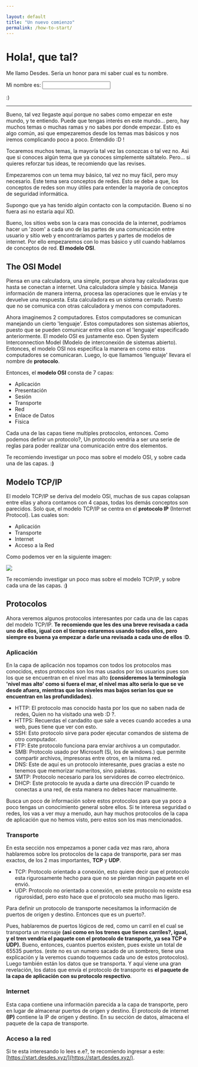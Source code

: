 ```yaml
---

layout: default
title: "Un nuevo comienzo"
permalink: /how-to-start/
---
```


# Hola!, que tal?

Me llamo Desdes. Seria un honor para mi saber cual es tu nombre.

Mi nombre es:  <input name='name' type='text' onchange="document.getElementById('done').innerHTML = 'Un gusto!, hoy empieza tu camino en el mundo de la seguridad.'">

<span id='done'>:)</span>

------

Bueno, tal vez llegaste aquí porque no sabes como empezar en este mundo, y te entiendo. Puede que tengas interés en este mundo... pero, hay muchos temas o muchas ramas y no sabes por donde empezar. Esto es algo común, asi que empezaremos desde los temas mas básicos y nos iremos complicando poco a poco. Entendido :D !

Tocaremos muchos temas, la mayoría tal vez las conozcas o tal vez no. Asi que si conoces algún tema que ya conoces simplemente sáltatelo. Pero... si quieres reforzar tus ideas, te recomiendo que las revises.

Empezaremos con un tema muy básico, tal vez no muy fácil, pero muy necesario. Este tema sera conceptos de redes. Esto se debe a que, los conceptos de redes son muy útiles para entender la mayoría de conceptos de seguridad informática.

Supongo que ya has tenido algún contacto con la computación. Bueno si no fuera asi no estaría aquí XD.

Bueno, los sitios webs son la cara mas conocida de la internet, podríamos hacer un 'zoom' a cada uno de las partes de una comunicación entre usuario y sitio web y encontraríamos partes y partes de modelos de internet. Por ello empezaremos con lo mas básico y util cuando hablamos de conceptos de red. **El modelo OSI**.

## The OSI Model

Piensa en una calculadora, una simple, porque ahora hay calculadoras que hasta se conectan a internet.  Una calculadora simple y básica. Maneja información de manera interna, procesa las operaciones que le envías y te devuelve una respuesta. Esta calculadora es un sistema cerrado. Puesto que no se comunica con otras calculadora y menos con computadores. 

Ahora imaginemos 2 computadores. Estos computadores se comunican manejando un cierto 'lenguaje'.  Estos computadores son sistemas abiertos, puesto que se pueden comunicar entre ellos con el 'lenguaje' especificado anteriormente. El modelo OSI es justamente eso. Open System Interconnection Model (Modelo de interconexión de sistemas abierto). Entonces, el modelo OSI nos especifica la manera en como estos computadores se comunicaran. Luego, lo que llamamos 'lenguaje' llevara el nombre de **protocolo**.

Entonces, el **modelo OSI** consta de 7 capas:

* Aplicación
* Presentación
* Sesión
* Transporte
* Red
* Enlace de Datos
* Física

Cada una de las capas tiene multiples protocolos, entonces. Como podemos definir un protocolo?, Un protocolo vendría a ser una serie de reglas para poder realizar una comunicación entre dos elementos.

Te recomiendo investigar un poco mas sobre el modelo OSI, y sobre cada una de las capas. **:)**

## Modelo TCP/IP

El modelo TCP/IP se deriva del modelo OSI, muchas de sus capas colapsan entre ellas y ahora contamos con 4 capas, todas los demás conceptos son parecidos. Solo que, el modelo TCP/IP se centra en el **protocolo IP** (Internet Protocol). Las  cuales son:

* Aplicación
* Transporte
* Internet
* Acceso a la Red

Como podemos ver en la siguiente imagen:

![](h2s/osi-tcpip.png)

Te recomiendo investigar un poco mas sobre el modelo TCP/IP, y sobre cada una de las capas. **:)**

## Protocolos

Ahora veremos algunos protocolos interesantes por cada una de las capas del modelo TCP/IP. **Te recomiendo que les des una breve revisada a cada uno de ellos, igual con el tiempo estaremos usando todos ellos, pero siempre es buena ya empezar a darle una revisada a cada uno de ellos :D**.

### Aplicación

En la capa de aplicación nos topamos con todos los protocolos mas conocidos, estos protocolos son los mas usados por los usuarios pues son los que se encuentran en el nivel mas alto **(consideremos la terminología 'nivel mas alto' como si fuera el mar, el nivel mas alto seria lo que se ve desde afuera, mientras que los niveles mas bajos serian los que se encuentran en las profundidades)**. 

* HTTP: El protocolo mas conocido hasta por los que no saben nada de redes, Quien no ha visitado una web :D ?.
* HTTPS: Recuerdas el candadito que sale a veces cuando accedes a una web, pues tiene que ver con esto.
* SSH: Esto protocolo sirve para poder ejecutar comandos de sistema de otro computador.
* FTP: Este protocolo funciona para enviar archivos a un computador.
* SMB: Protocolo usado por Microsoft (Si, los de windows.) que permite compartir archivos, impresoras entre otros, en la misma red.
* DNS: Este de aquí es un protocolo interesante, pues gracias a este no tenemos que memorizar numeritos, sino palabras.
* SMTP: Protocolo necesario para los servidores de correo electrónico.
* DHCP: Este protocolo te ayuda a darte una dirección IP cuando te conectas a una red, de esta manera no debes hacer manualmente.

Busca un poco de información sobre estos protocolos para que ya poco a poco tengas un conocimiento general sobre ellos. Si te interesa seguridad o redes, los vas a ver muy a menudo, aun hay muchos protocolos de la capa de aplicación que no hemos visto, pero estos son los mas mencionados.

### Transporte

En esta sección nos empezamos a poner cada vez mas raro, ahora hablaremos sobre los protocolos de la capa de transporte, para ser mas exactos, de los 2 mas importantes, **TCP** y **UDP**.

* TCP: Protocolo orientado a conexión, esto quiere decir que el protocolo esta rigurosamente hecho para que no se pierdan ningún paquete en el envió.
* UDP: Protocolo no orientado a conexión, en este protocolo no existe esa rigurosidad, pero esto hace que el protocolo sea mucho mas ligero.

Para definir un protocolo de transporte necesitamos la información de puertos de origen y destino. Entonces que es un puerto?.

Pues, hablaremos de puertos lógicos de red, como un carril en el cual se transporta un mensaje **(asi como en los trenes que tienes carriles?, igual, y el tren vendría el paquete con el protocolo de transporte, ya sea TCP o UDP).** Bueno, entonces, cuantos puertos existen, pues existe un total de 65535 puertos. (este no es un numero sacado de un sombrero, tiene una explicación y la veremos cuando toquemos cada uno de estos protocolos). Luego también están los datos que se transporta. Y aquí viene una gran revelación, los datos que envía el protocolo de transporte es **el paquete de la capa de aplicación con su protocolo respectivo**.

### Internet

Esta capa contiene una información parecida a la capa de transporte, pero en lugar de almacenar puertos de origen y destino. El protocolo de internet **(IP)** contiene la IP de origen y destino. En su sección de datos, almacena el paquete de la capa de transporte.

### Acceso a la red

Si te esta interesando lo lees e.e?, te recomiendo ingresar a este: [https://start.desdes.xyz/](https://start.desdes.xyz/).



